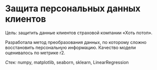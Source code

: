 # Защита персональных данных клиентов

Цель: защитить данные клиентов страховой компании «Хоть потоп». 

Разработала  метод преобразования данных, по которому сложно восстановить персональную информацию. Качество модели оценивалось по метрике r2.

*Стек:* numpy, matplotlib, seaborn, sklearn, LinearRegression
